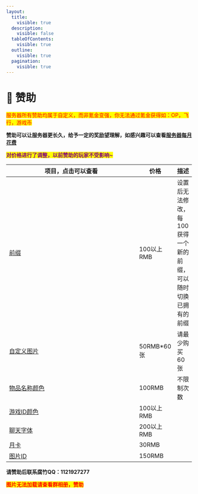 ```yaml
---
layout:
  title:
    visible: true
  description:
    visible: false
  tableOfContents:
    visible: true
  outline:
    visible: true
  pagination:
    visible: true
---
```


# 💸 赞助

<mark style="color:red;">服务器所有赞助均属于自定义，而非氪金变强，你无法通过氪金获得如：OP，飞行，游戏币</mark>

**赞助可以让服务器更长久，给予一定的奖励望理解，如感兴趣可以查看**[**服务器每月花费**](zan-zhu-jiao-cheng/fu-wu-qi-mei-yue-hua-fei.md)

<mark style="color:purple;">**对价格进行了调整，以前赞助的玩家不受影响\~**</mark>

<table><thead><tr><th width="338">项目，点击可以查看</th><th>价格</th><th>描述</th></tr></thead><tbody><tr><td><a href="zi-ding-yi-qian-zhui.md">前缀</a></td><td>100以上RMB</td><td>设置后无法修改，每100获得一个新的前缀，可以随时切换已拥有的前缀</td></tr><tr><td><a href="cha-jian-jiao-cheng/cha-ru-tu-pian.md">自定义图片</a></td><td>50RMB*60张</td><td>请最少购买60张</td></tr><tr><td><a href="zan-zhu-jiao-cheng/zan-zhu-quan-xian/tie-zhen-xiu-gai-wu-pin-yan-se.md">物品名称颜色</a></td><td>100RMB</td><td>不限制次数</td></tr><tr><td><a href="zan-zhu-jiao-cheng/zan-zhu-quan-xian/zi-ding-yi-you-xi-id-yan-se.md">游戏ID颜色</a></td><td>100以上RMB</td><td></td></tr><tr><td><a href="zan-zhu-jiao-cheng/zan-zhu-quan-xian/liao-tian-yan-se.md">聊天字体</a></td><td>200以上RMB</td><td></td></tr><tr><td><a href="zan-zhu-jiao-cheng/zan-zhu-quan-xian/yue-ka.md">月卡</a></td><td>30RMB</td><td></td></tr><tr><td><a href="zan-zhu-jiao-cheng/zan-zhu-quan-xian/tu-pian-id.md">图片ID</a></td><td>150RMB</td><td></td></tr></tbody></table>

**请赞助后联系腐竹QQ：1121927277**

<mark style="color:red;">**图片无法加载请查看群相册，赞助**</mark>

<figure><img src="https://s2.loli.net/2024/01/15/Oqa1bwxGj5WKTFB.png" alt=""><figcaption></figcaption></figure>
